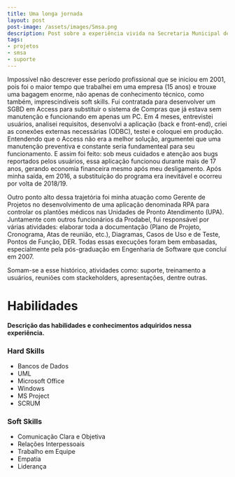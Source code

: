 ```yaml
---
title: Uma longa jornada
layout: post
post-image: /assets/images/Smsa.png
description: Post sobre a experiência vivida na Secretaria Municipal de Saúde de Belo Horizonte.
tags:
- projetos
- smsa
- suporte
---
```


Impossível não descrever esse período profissional que se iniciou em 2001, pois foi o maior tempo que trabalhei em uma empresa (15 anos) e trouxe uma bagagem enorme, não apenas de conhecimento técnico, como também, imprescindíveis soft skills. Fui contratada para desenvolver um SGBD em Access para substituir o sistema de Compras que já estava sem manutenção e funcionando em apenas um PC. Em 4 meses, entrevistei usuários, analisei requisitos, desenvolvi a aplicação (back e front-end), criei as conexões externas necessárias (ODBC), testei e coloquei em produção. Entendendo que o Access não era a melhor solução, argumentei que uma manutenção preventiva e constante seria fundamenteal para seu funcionamento. E assim foi feito: sob meus cuidados e atenção aos bugs reportados pelos usuários, essa aplicação funcionou durante mais de 17 anos, gerando economia financeira mesmo após meu desligamento. Após minha saída, em 2016, a substituíção do programa era inevitável e ocorreu por volta de 2018/19. 

Outro ponto alto dessa trajetória foi minha atuação como Gerente de Projetos no desenvolvimento de uma aplicação denominada RPA para controlar os plantões médicos nas Unidades de Pronto Atendimento (UPA). Juntamente com outros funcionários da Prodabel, fui responsável por várias atividades: elaborar toda a documentação (Plano de Projeto, Cronograma, Atas de reunião, etc.), Diagramas, Casos de Uso e de Teste, Pontos de Função, DER. Todas essas execuções foram bem embasadas, especialmente pela pós-graduação em Engenharia de Software que concluí em 2007.

Somam-se a esse histórico, atividades como: suporte, treinamento a usuários, reuniões com stackeholders, apresentações, dentre outras.


# Habilidades
**Descrição das habilidades e conhecimentos adquiridos nessa experiência.**
### Hard Skills
* Bancos de Dados
* UML
* Microsoft Office
* Windows
* MS Project
* SCRUM

### Soft Skills

* Comunicação Clara e Objetiva
* Relações Interpessoais
* Trabalho em Equipe
* Empatia
* Liderança
